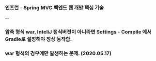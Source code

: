 ### 인프런 - Spring MVC 백엔드 웹 개발 핵심 기술
--
### 압축 형식 war, InteliJ 정식버전이 아니라면 Settings - Compile 에서 Gradle로 설정해야 정상 동작함.
### war 형식의 경우에만 발생하는 문제. (2020.05.17)

